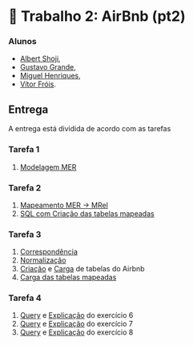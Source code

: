 # 🏡 Trabalho 2: AirBnb (pt2)

### Alunos
- [Albert Shoji](https://github.com/Albshoji),
- [Gustavo Grande](https://github.com/gb-grande),
- [Miguel Henriques](https://github.com/MiguelHenri),
- [Vítor Fróis](http://www.github.com/vitorfrois).

## Entrega

A entrega está dividida de acordo com as tarefas

### Tarefa 1
1. [Modelagem MER](pdf/1MER.pdf)

### Tarefa 2
1. [Mapeamento MER &#8594; MRel](pdf/2MapeamentoMRel.pdf)
2. [SQL com Criação das tabelas mapeadas](sql/2CriacaoTabelasMRel.sql)

### Tarefa 3
1. [Correspondência](pdf/3Correspondencia.pdf)
2. [Normalização](pdf/3Normalizacao.pdf)
3. [Criação](sql/3CriacaoAirbnb.sql) e [Carga](sql/3CargaAirbnb.sh) de tabelas do Airbnb
4. [Carga das tabelas mapeadas](sql/3CargaTabelasMRel.sql)

### Tarefa 4
1. [Query](sql/4Query6.sql) e [Explicação](pdf/4Query6.pdf) do exercício 6
2. [Query](sql/4Query7.sql) e [Explicação](pdf/4Query7.pdf) do exercício 7
3. [Query](sql/4Query8.sql) e [Explicação](pdf/4Query8.pdf) do exercício 8